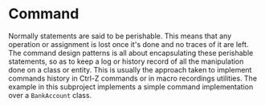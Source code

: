 # Command
Normally statements are said to be perishable. This means that any operation or assignment is
lost once it's done and no traces of it are left. The command design patterns is all about encapsulating
these perishable statements, so as to keep a log or history record of all the manipulation done
on a class or entity. This is usually the approach taken to implement commands history in Ctrl-Z commands or
in macro recordings utilities.
The example in this subproject implements a simple command implementation over a `BankAccount` class. 
